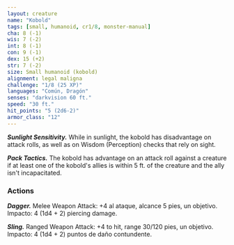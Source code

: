 ```yaml
---
layout: creature
name: "Kobold"
tags: [small, humanoid, cr1/8, monster-manual]
cha: 8 (-1)
wis: 7 (-2)
int: 8 (-1)
con: 9 (-1)
dex: 15 (+2)
str: 7 (-2)
size: Small humanoid (kobold)
alignment: legal maligna
challenge: "1/8 (25 XP)"
languages: "Común, Dragón"
senses: "darkvision 60 ft."
speed: "30 ft."
hit_points: "5 (2d6-2)"
armor_class: "12"
---
```


***Sunlight Sensitivity.*** While in sunlight, the kobold has disadvantage on attack rolls, as well as on Wisdom (Perception) checks that rely on sight.

***Pack Tactics.*** The kobold has advantage on an attack roll against a creature if at least one of the kobold's allies is within 5 ft. of the creature and the ally isn't incapacitated.

### Actions

***Dagger.*** Melee Weapon Attack: +4 al ataque, alcance 5 pies, un objetivo. Impacto: 4 (1d4 + 2) piercing damage.

***Sling.*** Ranged Weapon Attack: +4 to hit, range 30/120 pies, un objetivo. Impacto: 4 (1d4 + 2) puntos de daño contundente.